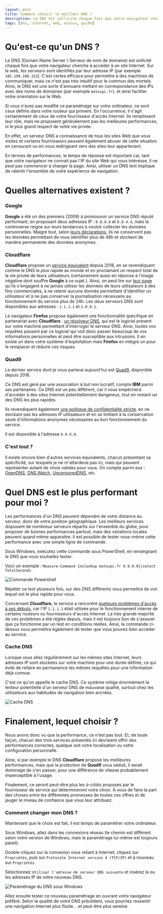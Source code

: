 ```yaml
---
layout: post
title: Comment choisir le meilleur DNS ?
description: Le DNS est sollicité chaque fois que votre navigateur cherche à accéder à un site Internet. Comment bien le choisir ?
tags: [dns, internet, web, astuce, guide]
---
```


# Qu'est-ce qu'un DNS ?

Le DNS (Domain Name Server / Serveur de nom de domaine) est sollicité chaque fois que votre navigateur cherche à accéder à un site Internet. Sur le web, les serveurs sont identifiés par leur adresse IP (par exemple ``185.199.108.153``). C'est certes efficace pour permettre à des machines de communiquer, mais ce n'est pas très intuitif pour le commun des mortels. Ainsi, le DNS est une sorte d'annuaire mettant en correspondance des IPs avec des noms de domaines (par exemple ``matospc.fr``), et ainsi faciliter notre orientation sur le Web. 

Si vous n'avez pas modifié ce paramétrage sur votre ordinateur, ce sont ceux définis dans votre routeur qui priment. En l'occurrence, il s'agit certainement de ceux de votre fournisseur d'accès Internet. Ils remplissent leur rôle, mais ne proposent généralement pas les meilleures performances, ni le plus grand respect de votre vie privée. 

En effet, un serveur DNS a connaissance de tous les sites Web que vous visitez et certains fournisseurs peuvent également abuser de cette situation en censurant ou en vous redirigeant vers des sites leur appartenant. 

En termes de performances, le temps de réponse est important car, tant que votre navigateur ne connait pas l'IP du site Web qui vous intéresse, il ne peut pas commencer à charger la page. Ainsi, utiliser un DNS lent implique de ralentir l'ensemble de votre expérience de navigation. 


# Quelles alternatives existent ?

### Google

**Google** a été un des premiers (2009) à promouvoir un service DNS réputé performant, en proposant deux adresses IP : ``8.8.8.8`` et ``8.8.4.4``, mais la controverse reigne sur leurs tendances à vouloir collecter les données personnelles. Malgré tout, selon [leurs déclarations](https://developers.google.com/speed/public-dns/privacy), ils ne conservent pas les données permettant de vous identifier plus de 48h et stockent de manière permanente des données anonymes. 

### Cloudflare

**Cloudflare** propose un [service équivalent](https://blog.cloudflare.com/announcing-1111/) depuis 2018, en se revendiquant comme le DNS le plus rapide au monde et en proclamant un respect total de la vie privée de leurs utilisateurs (certainement aussi en réponse à l'image négative dont souffre **Google** à ce sujet.). Ainsi, on peut lire sur [leur page](https://developers.cloudflare.com/1.1.1.1/commitment-to-privacy/) qu'ils s'engagent à ne jamais utiliser les données de leurs utilisateurs à des fins commerciales, à ne retenir aucune donnée permettant d'identifier un utilisateur et à ne pas conserver la journalisation nécessaire au fonctionnement du service plus de 24h. Les deux serveurs DNS sont disponibles aux adresses : ``1.1.1.1`` et ``1.0.0.1``.

Le navigateur **Firefox** propose également une fonctionnalité spécifique en partenariat avec **Cloudflare** : [un résolveur DNS](https://developers.cloudflare.com/1.1.1.1/commitment-to-privacy/privacy-policy/firefox/), qui est le logiciel présent sur votre machine permettant d'interroger le serveur DNS. Ainsi, toutes vos requêtes passent par ce logiciel qui voit donc passer beaucoup de vos informations personnelles et peut être susceptible aux intrusions. Il en existe un dans votre système d'exploitation mais **Firefox** en intègre un pour le remplacer et réduire ces risques. 


### Quad9

Le dernier service dont je vous parlerai aujourd'hui est [Quad9](https://www.quad9.net/), disponible depuis 2016.

Ce DNS est géré par une association à but non lucratif, compte **IBM** parmi ses partenaires. Ce DNS est un peu différent, car il vous empêchera d'accéder à des sites Internet potentiellement dangereux, tout en restant un des DNS les plus rapides. 

Ils revendiquent également [une politique de confidentialité stricte](https://www.quad9.net/policy/), en ne stockant pas les adresses IP utilisateurs et en se limitant à la conservation seule d'informations anonymes nécessaires au bon fonctionnement du service. 

Il est disponible à l'adresse ``9.9.9.9``.


### C'est tout ?

Il existe encore bien d'autres services équivalents, chacun présentant sa spécificité, sur lesquels je ne m'attarderai pas ici, mais qui peuvent représenter autant de choix valides pour vous. On compte parmi eux : [OpenDNS](https://www.opendns.com/), [DNS.Watch](https://dns.watch/), [UncensoredDNS](https://blog.uncensoreddns.org/), etc.


# Quel DNS est le plus performant pour moi ?

Les performances d'un DNS peuvent dépendre de votre distance au serveur, donc de votre position géographique. Les meilleurs services disposent de nombreux serveurs répartis sur l'ensemble du globe, pour proposer de bonnes performances partout, mais des variations locales peuvent quand même apparaitre. Il est possible de tester vous-même cette performance avec une simple ligne de commande.

Sous Windows, exécutez cette commande sous PowerShell, en renseignant le DNS que vous souhaitez tester.

Voici un exemple : ``Measure-Command {nslookup matospc.fr 9.9.9.9}|select TotalSeconds``

<picture>
  <source srcset="/assets/images/articles/2018/dns/powershell.webp" type="image/webp">
  <source srcset="/assets/images/articles/2018/dns/powershell.png" type="image/jpeg"> 
  <img src="/assets/images/articles/2018/dns/powershell.png" alt="Commande Powershell" >
</picture>

Répéter ce test plusieurs fois, sur des DNS différents vous permettra de voir lequel est le plus rapide pour vous. 

Concernant **Cloudflare**, le service a rencontré [quelques problèmes d'accès à ses débuts](https://blog.cloudflare.com/fixing-reachability-to-1-1-1-1-globally/), car l'IP ``1.1.1.1`` était utilisée pour le fonctionnement interne de certains routeurs ou fournisseurs d'accès Internet. La très grande majorité de ces problèmes a été réglée depuis, mais il est toujours bon de s'assurer que ça fonctionne par un test en conditions réelles. Ainsi, la commande ci-dessus vous permettra également de tester que vous pouvez bien accéder au service. 

### Cache DNS

Lorsque vous allez régulièrement sur les mêmes sites Internet, leurs adresses IP sont stockées sur votre machine pour une durée définie, ce qui évite de refaire en permanence les mêmes requêtes pour une information déjà connue. 

C'est ce qu'on appelle le cache DNS. Ce système mitige énormément la lenteur potentielle d'un serveur DNS de mauvaise qualité, surtout chez les utilisateurs aux habitudes de navigation bien ancrées. 

<picture>
  <source srcset="/assets/images/articles/2018/dns/displaydns.webp" type="image/webp">
  <source srcset="/assets/images/articles/2018/dns/displaydns.png" type="image/jpeg"> 
  <img src="/assets/images/articles/2018/dns/displaydns.png" alt="Cache DNS" >
</picture>


# Finalement, lequel choisir ?

Nous avons donc vu que la performance, ce n'est pas tout. Et, de toute façon, chacun des trois services présentés ici devraient offrir des performances correctes, quelque soit votre localisation ou votre configuration personnelle. 

Ainsi, si par exemple le DNS **Cloudflare** propose les meilleures performances, mais que la protection de **Quad9** vous séduit, il serait dommage de s'en passer, pour une différence de vitesse probablement imperceptible à l'usage. 

Finalement, ce seront peut-être plus les *à-côtés* proposés par le fournisseur de service qui détermineront votre choix. À vous de faire la part des choses entre les différentes promesses de toutes ces offres et de jauger le niveau de confiance que vous leur attribuez. 


### Comment changer mon DNS ?

Maintenant que le choix est fait, il est temps de paramétrer votre ordinateur. 

Sous Windows, allez dans les connexions réseau (le chemin est différent selon votre version de Windows, mais le paramétrage lui-même est toujours pareil). 

Double-cliquez sur la connexion vous reliant à Internet, cliquez sur ``Propriétés``, puis sur ``Protocole Internet version 4 (TCP/IP)`` et à nouveau sur ``Propriétés``. 

Sélectionnez ``Utiliser l'adresse de serveur DNS suivante`` et insérez la ou les adresses IP de votre nouveau DNS.

<picture>
  <source srcset="/assets/images/articles/2018/dns/parametrage.webp" type="image/webp">
  <source srcset="/assets/images/articles/2018/dns/parametrage.png" type="image/jpeg"> 
  <img src="/assets/images/articles/2018/dns/parametrage.png" alt="Paramétrage du DNS sous Windows" >
</picture>

Allez ensuite tester ce nouveau paramétrage en ouvrant votre navigateur préféré. Selon la qualité de votre DNS précédent, vous pourriez ressentir une navigation Internet plus fluide... et peut-être plus sereine.